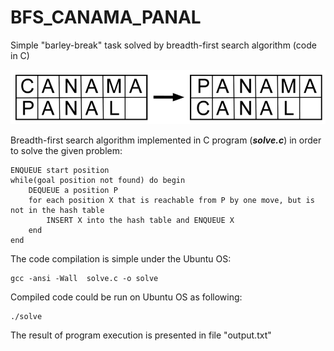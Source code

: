 # BFS_CANAMA_PANAL
Simple "barley-break" task solved by breadth-first search algorithm (code in C)

![Alt text](PC_pzl.png?raw=true "Figure 1. Panama -> Canal barley-break")

Breadth-first search algorithm implemented in C program (***solve.c***) in order to solve the given problem:

```
ENQUEUE start position
while(goal position not found) do begin
    DEQUEUE a position P
    for each position X that is reachable from P by one move, but is not in the hash table
        INSERT X into the hash table and ENQUEUE X
    end
end
```

The code compilation is simple under the Ubuntu OS:
```
gcc -ansi -Wall  solve.c -o solve
```
Compiled code could be run on Ubuntu OS as following:
```
./solve
```

The result of program execution is presented in file "output.txt"
